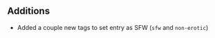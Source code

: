 <!-- Formatting
## Additions

## Changes

## Fixes

## Other
-->
## Additions
- Added a couple new tags to set entry as SFW (`sfw` and `non-erotic`)
